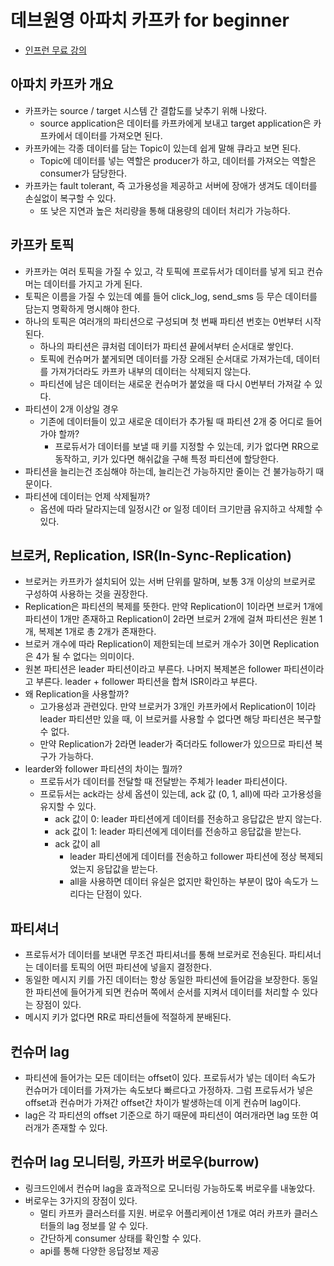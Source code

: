 # 데브원영 아파치 카프카 for beginner

- [인프런 무료 강의](https://www.inflearn.com/course/%EC%95%84%ED%8C%8C%EC%B9%98-%EC%B9%B4%ED%94%84%EC%B9%B4-%EC%9E%85%EB%AC%B8)

## 아파치 카프카 개요

- 카프카는 source / target 시스템 간 결합도를 낮추기 위해 나왔다.
  - source application은 데이터를 카프카에게 보내고 target application은 카프카에서 데이터를 가져오면 된다.
- 카프카에는 각종 데이터를 담는 Topic이 있는데 쉽게 말해 큐라고 보면 된다.
  - Topic에 데이터를 넣는 역할은 producer가 하고, 데이터를 가져오는 역할은 consumer가 담당한다.
- 카프카는 fault tolerant, 즉 고가용성을 제공하고 서버에 장애가 생겨도 데이터를 손실없이 복구할 수 있다.
  - 또 낮은 지연과 높은 처리량을 통해 대용량의 데이터 처리가 가능하다.

## 카프카 토픽

- 카프카는 여러 토픽을 가질 수 있고, 각 토픽에 프로듀서가 데이터를 넣게 되고 컨슈머는 데이터를 가지고 가게 된다.
- 토픽은 이름을 가질 수 있는데 예를 들어 click_log, send_sms 등 무슨 데이터를 담는지 명확하게 명시해야 한다.
- 하나의 토픽은 여러개의 파티션으로 구성되며 첫 번째 파티션 번호는 0번부터 시작된다.
  - 하나의 파티션은 큐처럼 데이터가 파티션 끝에서부터 순서대로 쌓인다.
  - 토픽에 컨슈머가 붙게되면 데이터를 가장 오래된 순서대로 가져가는데, 데이터를 가져가더라도 카프카 내부의 데이터는 삭제되지 않는다.
  - 파티션에 남은 데이터는 새로운 컨슈머가 붙었을 때 다시 0번부터 가져갈 수 있다.
- 파티션이 2개 이상일 경우
  - 기존에 데이터들이 있고 새로운 데이터가 추가될 때 파티션 2개 중 어디로 들어가야 할까?
    - 프로듀서가 데이터를 보낼 때 키를 지정할 수 있는데, 키가 없다면 RR으로 동작하고, 키가 있다면 해쉬값을 구해 특정 파티션에 할당한다.
- 파티션을 늘리는건 조심해야 하는데, 늘리는건 가능하지만 줄이는 건 불가능하기 때문이다.
- 파티션에 데이터는 언제 삭제될까?
  - 옵션에 따라 달라지는데 일정시간 or 일정 데이터 크기만큼 유지하고 삭제할 수 있다.

## 브로커, Replication, ISR(In-Sync-Replication)

- 브로커는 카프카가 설치되어 있는 서버 단위를 말하며, 보통 3개 이상의 브로커로 구성하여 사용하는 것을 권장한다.
- Replication은 파티션의 복제를 뜻한다. 만약 Replication이 1이라면 브로커 1개에 파티션이 1개만 존재하고 Replication이 2라면 브로커 2개에 걸쳐 파티션은 원본 1개, 복제본 1개로 총 2개가 존재한다.
- 브로커 개수에 따라 Replication이 제한되는데 브로커 개수가 3이면 Replication은 4가 될 수 없다는 의미이다.
- 원본 파티션은 leader 파티션이라고 부른다. 나머지 복제본은 follower 파티션이라고 부른다. leader + follower 파티션을 합쳐 ISR이라고 부른다.
- 왜 Replication을 사용할까?
  - 고가용성과 관련있다. 만약 브로커가 3개인 카프카에서 Replication이 1이라 leader 파티션만 있을 때, 이 브로커를 사용할 수 없다면 해당 파티션은 복구할 수 없다.
  - 만약 Replication가 2라면 leader가 죽더라도 follower가 있으므로 파티션 복구가 가능하다.
- learder와 follower 파티션의 차이는 뭘까?
  - 프로듀서가 데이터를 전달할 때 전달받는 주체가 leader 파티션이다.
  - 프로듀서는 ack라는 상세 옵션이 있는데, ack 값 (0, 1, all)에 따라 고가용성을 유지할 수 있다.
    - ack 값이 0: leader 파티션에게 데이터를 전송하고 응답값은 받지 않는다.
    - ack 값이 1: leader 파티션에게 데이터를 전송하고 응답값을 받는다.
    - ack 값이 all
      - leader 파티션에게 데이터를 전송하고 follower 파티션에 정상 복제되었는지 응답값을 받는다.
      - all을 사용하면 데이터 유실은 없지만 확인하는 부분이 많아 속도가 느리다는 단점이 있다.

## 파티셔너

- 프로듀서가 데이터를 보내면 무조건 파티셔너를 통해 브로커로 전송된다. 파티셔너는 데이터를 토픽의 어떤 파티션에 넣을지 결정한다.
- 동일한 메시지 키를 가진 데이터는 항상 동일한 파티션에 들어감을 보장한다. 동일한 파티션에 들어가게 되면 컨슈머 쪽에서 순서를 지켜서 데이터를 처리할 수 있다는 장점이 있다.
- 메시지 키가 없다면 RR로 파티션들에 적절하게 분배된다.

## 컨슈머 lag

- 파티션에 들어가는 모든 데이터는 offset이 있다. 프로듀서가 넣는 데이터 속도가 컨슈머가 데이터를 가져가는 속도보다 빠르다고 가정하자. 그럼 프로듀서가 넣은 offset과 컨슈머가 가져간 offset간 차이가 발생하는데 이게 컨슈머 lag이다.
- lag은 각 파티션의 offset 기준으로 하기 때문에 파티션이 여러개라면 lag 또한 여러개가 존재할 수 있다.

## 컨슈머 lag 모니터링, 카프카 버로우(burrow)

- 링크드인에서 컨슈머 lag을 효과적으로 모니터링 가능하도록 버로우를 내놓았다.
- 버로우는 3가지의 장점이 있다.
  - 멀티 카프카 클러스터를 지원. 버로우 어플리케이션 1개로 여러 카프카 클러스터들의 lag 정보를 알 수 있다.
  - 간단하게 consumer 상태를 확인할 수 있다.
  - api를 통해 다양한 응답정보 제공
